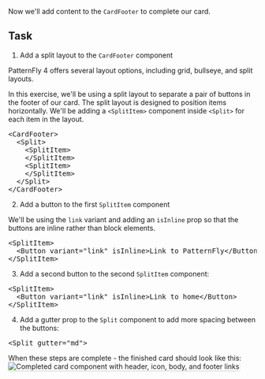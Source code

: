 Now we'll add content to the `CardFooter` to complete our card.

## Task
1) Add a split layout to the `CardFooter` component

PatternFly 4 offers several layout options, including grid, bullseye, and split layouts.

In this exercise, we'll be using a split layout to separate a pair of buttons in the footer of our card. The split layout is designed to position items horizontally.  We'll be adding a `<SplitItem>` component inside `<Split>` for each item in the layout.

<pre class="file" data-target="clipboard">
&lt;CardFooter&gt;
  &lt;Split&gt;
    &lt;SplitItem&gt;
    &lt;/SplitItem&gt;
    &lt;SplitItem&gt;
    &lt;/SplitItem&gt;
  &lt;/Split&gt;
&lt;/CardFooter&gt;
</pre>

2) Add a button to the first `SplitItem` component

We'll be using the `link` variant and adding an `isInline` prop so that the buttons are inline rather than block elements.

<pre class="file" data-target="clipboard">
&lt;SplitItem&gt;
  &lt;Button variant=&quot;link&quot; isInline>Link to PatternFly&lt;/Button&gt;
&lt;/SplitItem&gt;
</pre>

3) Add a second button to the second `SplitItem` component:

<pre class="file" data-target="clipboard">
&lt;SplitItem&gt;
  &lt;Button variant=&quot;link&quot; isInline>Link to home&lt;/Button&gt;
&lt;/SplitItem&gt;
</pre>

4) Add a gutter prop to the `Split` component to add more spacing between the buttons:

<pre class="file" data-target="clipboard">
&lt;Split gutter="md"&gt;
</pre>

When these steps are complete - the finished card should look like this:
<img src="module-1/assets/final-card.png" alt="Completed card component with header, icon, body, and footer links" style="box-shadow: rgba(3, 3, 3, 0.2) 0px 1.25px 2.5px 0px;" />

